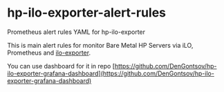 # hp-ilo-exporter-alert-rules
Prometheus alert rules YAML for hp-ilo-exporter

This is main alert rules for monitor Bare Metal HP Servers via iLO, Prometheus and [ilo-exporter](https://hub.docker.com/r/mauvesoftware/ilo_exporter).

You can use dashboard for it in repo [https://github.com/DenGontsov/hp-ilo-exporter-grafana-dashboard](https://github.com/DenGontsov/hp-ilo-exporter-grafana-dashboard)
